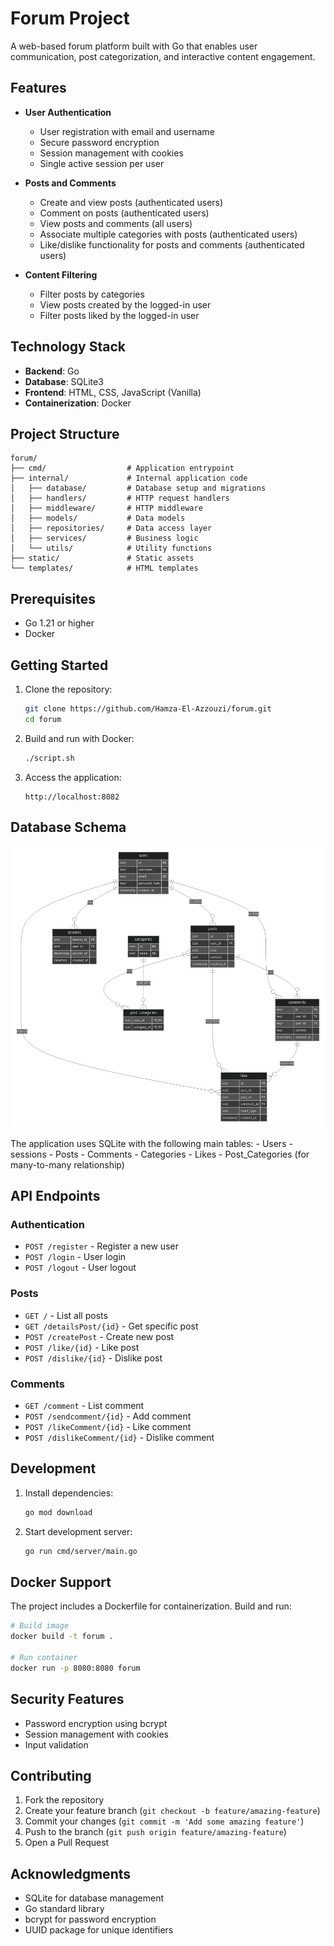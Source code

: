 # Forum Project

A web-based forum platform built with Go that enables user communication, post categorization, and interactive content engagement.

## Features

- **User Authentication**

  - User registration with email and username
  - Secure password encryption
  - Session management with cookies
  - Single active session per user

- **Posts and Comments**

  - Create and view posts (authenticated users)
  - Comment on posts (authenticated users)
  - View posts and comments (all users)
  - Associate multiple categories with posts (authenticated users)
  - Like/dislike functionality for posts and comments (authenticated users)

- **Content Filtering**
  - Filter posts by categories
  - View posts created by the logged-in user
  - Filter posts liked by the logged-in user

## Technology Stack

- **Backend**: Go
- **Database**: SQLite3
- **Frontend**: HTML, CSS, JavaScript (Vanilla)
- **Containerization**: Docker

## Project Structure

```
forum/
├── cmd/                  # Application entrypoint
├── internal/             # Internal application code
│   ├── database/         # Database setup and migrations
│   ├── handlers/         # HTTP request handlers
│   ├── middleware/       # HTTP middleware
│   ├── models/           # Data models
│   ├── repositories/     # Data access layer
│   ├── services/         # Business logic
│   └── utils/            # Utility functions
├── static/               # Static assets
└── templates/            # HTML templates
```

## Prerequisites

- Go 1.21 or higher
- Docker

## Getting Started

1. Clone the repository:

   ```bash
   git clone https://github.com/Hamza-El-Azzouzi/forum.git
   cd forum
   ```

2. Build and run with Docker:

   ```bash
   ./script.sh
   ```

3. Access the application:
   ```
   http://localhost:8082
   ```

## Database Schema
<p>
  <img src="schema.png" alt="Database Schema" width="800">
</p>
The application uses SQLite with the following main tables:
- Users
- sessions
- Posts
- Comments
- Categories
- Likes
- Post_Categories (for many-to-many relationship)

## API Endpoints

### Authentication

- `POST /register` - Register a new user
- `POST /login` - User login
- `POST /logout` - User logout

### Posts

- `GET /` - List all posts
- `GET /detailsPost/{id}` - Get specific post
- `POST /createPost` - Create new post
- `POST /like/{id}` - Like post
- `POST /dislike/{id}` - Dislike post

### Comments
- `GET /comment` - List comment
- `POST /sendcomment/{id}` - Add comment
- `POST /likeComment/{id}` - Like comment
- `POST /dislikeComment/{id}` - Dislike comment

## Development

1. Install dependencies:

   ```bash
   go mod download
   ```

2. Start development server:
   ```bash
   go run cmd/server/main.go
   ```

## Docker Support

The project includes a Dockerfile for containerization. Build and run:

```bash
# Build image
docker build -t forum .

# Run container
docker run -p 8080:8080 forum
```

## Security Features

- Password encryption using bcrypt
- Session management with cookies
- Input validation

## Contributing

1. Fork the repository
2. Create your feature branch (`git checkout -b feature/amazing-feature`)
3. Commit your changes (`git commit -m 'Add some amazing feature'`)
4. Push to the branch (`git push origin feature/amazing-feature`)
5. Open a Pull Request

## Acknowledgments

- SQLite for database management
- Go standard library
- bcrypt for password encryption
- UUID package for unique identifiers
